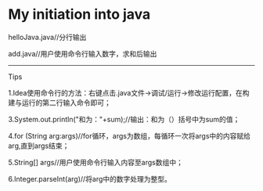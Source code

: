 # My initiation into java

helloJava.java//分行输出

add.java//用户使用命令行输入数字，求和后输出

-----------------------------------
Tips

1.Idea使用命令行的方法：右键点击.java文件->调试/运行->修改运行配置，在构建与运行的第二行输入命令即可；

3.System.out.println("和为："+sum);//输出：和为（）括号中为sum的值；

4.for (String arg:args)//for循环，args为数组，每循环一次将args中的内容赋给arg,直到args结束；

5.String[] args//用户使用命令行输入内容至args数组中；

6.Integer.parseInt(arg)//将arg中的数字处理为整型。

